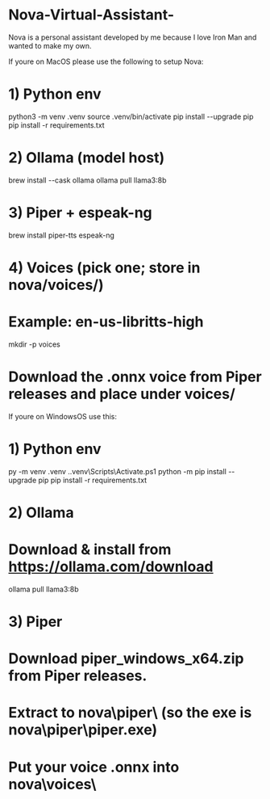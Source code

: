 # Nova-Virtual-Assistant-
Nova is a personal assistant developed by me because I love Iron Man and wanted to make my own.


If youre on MacOS please use the following to setup Nova:

# 1) Python env
python3 -m venv .venv
source .venv/bin/activate
pip install --upgrade pip
pip install -r requirements.txt

# 2) Ollama (model host)
brew install --cask ollama
ollama pull llama3:8b

# 3) Piper + espeak-ng
brew install piper-tts espeak-ng

# 4) Voices (pick one; store in nova/voices/)
# Example: en-us-libritts-high
mkdir -p voices
# Download the .onnx voice from Piper releases and place under voices/


If youre on WindowsOS use this:

# 1) Python env
py -m venv .venv
.\.venv\Scripts\Activate.ps1
python -m pip install --upgrade pip
pip install -r requirements.txt

# 2) Ollama
# Download & install from https://ollama.com/download
ollama pull llama3:8b

# 3) Piper
# Download piper_windows_x64.zip from Piper releases.
# Extract to nova\piper\ (so the exe is nova\piper\piper.exe)
# Put your voice .onnx into nova\voices\
